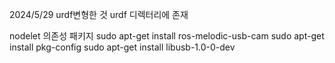2024/5/29 urdf변형한 것 urdf 디렉터리에 존재 

nodelet 의존성 패키지
sudo apt-get install ros-melodic-usb-cam
sudo apt-get install pkg-config
sudo apt-get install libusb-1.0-0-dev
